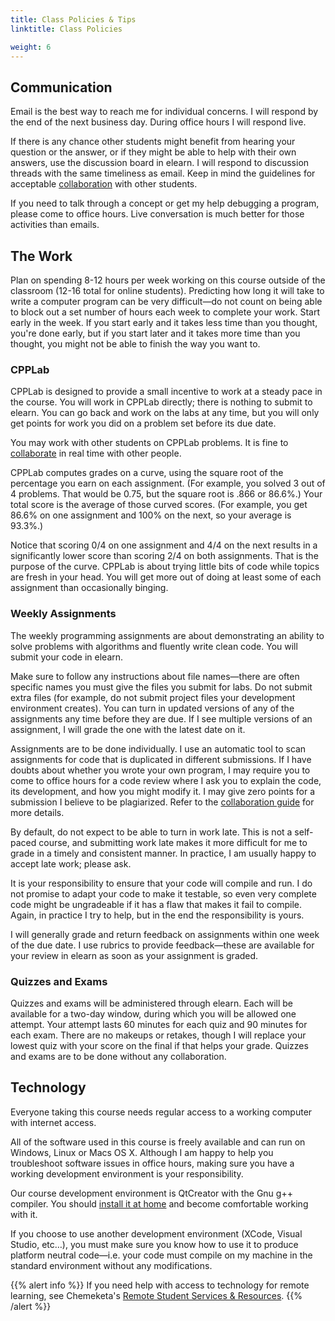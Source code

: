 ```yaml
---
title: Class Policies & Tips
linktitle: Class Policies

weight: 6
---
```


## Communication

Email is the best way to reach me for individual concerns. I will respond by the end of the next business day. During office hours I will respond live.

If there is any chance other students might benefit from hearing your question or the answer, or if they might be able to help with their own answers, use the discussion board in elearn. I will respond to discussion threads with the same timeliness as email. Keep in mind the guidelines for acceptable [collaboration](http://computerscience.chemeketa.edu/guides/collaboration/) with other students.

If you need to talk through a concept or get my help debugging a program, please come to office hours. Live conversation is much better for those activities than emails.

## The Work

Plan on spending 8-12 hours per week working on this course outside of
the classroom (12-16 total for online students). Predicting how long
it will take to write a computer program can be very difficult—do
not count on being able to block out a set number of hours each week to
complete your work. Start early in the week. If you start early and it
takes less time than you thought, you're done early, but if you start
later and it takes more time than you thought, you might not be able to
finish the way you want to.

### CPPLab

CPPLab is designed to provide a small incentive to work at a steady pace in the course. You will work
in CPPLab directly; there is nothing to submit to elearn. You can go back and work on the labs at any time, but you will only
get points for work you did on a problem set before its due date.

You may work with other students on CPPLab problems. It is fine to
[collaborate](http://computerscience.chemeketa.edu/guides/collaboration/)
in real time with other people.

CPPLab computes grades on a curve, using the square root of the
percentage you earn on each assignment.  (For example, you solved 3
out of 4 problems. That would be 0.75, but the square root is .866 or
86.6%.) Your total score is the average of those curved scores. (For
example, you get 86.6% on one assignment and 100% on the next, so your
average is 93.3%.)

Notice that scoring 0/4 on one assignment and 4/4 on the next results in
a significantly lower score than scoring 2/4 on both assignments. That
is the purpose of the curve.  CPPLab is about trying little bits of code
while topics are fresh in your head. You will get more out of doing at
least some of each assignment than occasionally binging.

### Weekly Assignments

The weekly programming assignments are about demonstrating an ability
to solve problems with algorithms and fluently write clean code. You
will submit your code in elearn.

Make sure to follow any instructions about file names—there are often
specific names you must give the files you submit for labs. Do not submit
extra files (for example, do not submit project files your development
environment creates). You can turn in updated versions of any of the
assignments any time before they are due. If I see multiple versions of
an assignment, I will grade the one with the latest date on it.

Assignments are to be done individually.  I use an automatic tool to scan
assignments for code that is duplicated in different submissions. If I
have doubts about whether you wrote your own program, I may require you
to come to office hours for a code review where I ask you to explain the
code, its development, and how you might modify it. I may give zero points
for a submission I believe to be plagiarized. Refer to the [collaboration
guide](http://computerscience.chemeketa.edu/guides/collaboration/)
for more details.

By default, do not expect to be able to turn in work late.  This is not
a self-paced course, and submitting work late makes it more difficult
for me to grade in a timely and consistent manner.  In practice, I am
usually happy to accept late work; please ask.

It is your responsibility to ensure that your code will compile and run.
I do not promise to adapt your code to make it testable, so even very
complete code might be ungradeable if it has a flaw that makes it
fail to compile. Again, in practice I try to help, but in the end the
responsibility is yours.

I will generally grade and return feedback on assignments within one
week of the due date. I use rubrics to provide feedback—these are
available for your review in elearn as soon as your assignment is graded.

### Quizzes and Exams

Quizzes and exams will be administered through elearn. Each will be
available for a two-day window, during which you will be allowed one
attempt. Your attempt lasts 60 minutes for each quiz and 90 minutes
for each exam.  There are no makeups or retakes, though I will replace
your lowest quiz with your score on the final if that helps your grade.
Quizzes and exams are to be done without any collaboration.

## Technology

Everyone taking this course needs regular access to a working computer
with internet access.

All of the software used in this course is freely available and can run
on Windows, Linux or Macs OS X. Although I am happy to help you
troubleshoot software issues in office hours, making sure you have a
working development environment is your responsibility.

Our course development environment is QtCreator with the Gnu g++ compiler.
You should [install it at home](http://computerscience.chemeketa.edu/guides/qtcreator-setup/)
and become comfortable working with it.

If you choose to use another development environment (XCode, Visual
Studio, etc…), you must make sure you know how to use it to produce
platform neutral code—i.e. your code must compile on my machine in
the standard environment without any modifications.

{{% alert info %}}
If you need help with access to technology for remote learning,
see Chemeketa's [Remote Student Services & Resources](https://www.chemeketa.edu/remotelearninghub/remote-student-services--resources/).
{{% /alert %}}
